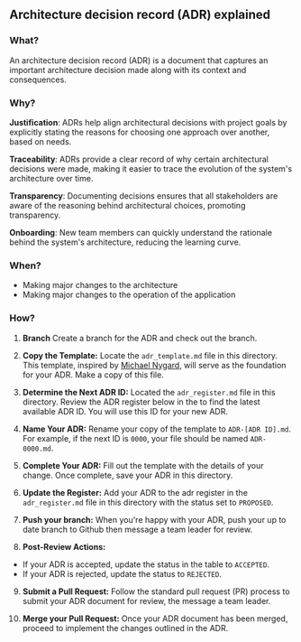 ## Architecture decision record (ADR) explained

### What?

An architecture decision record (ADR) is a document that captures an important architecture decision made along with its context and consequences.

### Why?

**Justification**: ADRs help align architectural decisions with project goals by explicitly stating the reasons for choosing one approach over another, based on needs.

**Traceability**: ADRs provide a clear record of why certain architectural decisions were made, making it easier to trace the evolution of the system's architecture over time.

**Transparency**: Documenting decisions ensures that all stakeholders are aware of the reasoning behind architectural choices, promoting transparency.

**Onboarding**: New team members can quickly understand the rationale behind the system's architecture, reducing the learning curve.

### When?

- Making major changes to the architecture
- Making major changes to the operation of the application

### How?

1. **Branch** Create a branch for the ADR and check out the branch.

2. **Copy the Template:** Locate the `adr_template.md` file in this directory. This template, inspired by [Michael Nygard](https://www.michaelnygard.com/), will serve as the foundation for your ADR. Make a copy of this file.

3. **Determine the Next ADR ID:** Located the `adr_register.md` file in this directory. Review the ADR register below in the to find the latest available ADR ID. You will use this ID for your new ADR.

4. **Name Your ADR:** Rename your copy of the template to `ADR-[ADR ID].md`. For example, if the next ID is `0000`, your file should be named `ADR-0000.md`.

5. **Complete Your ADR:** Fill out the template with the details of your change. Once complete, save your ADR in this directory.

6. **Update the Register:** Add your ADR to the adr register in the `adr_register.md` file in this directory with the status set to `PROPOSED`.

7. **Push your branch:** When you're happy with your ADR, push your up to date branch to Github then message a team leader for review.

8. **Post-Review Actions:**

- If your ADR is accepted, update the status in the table to `ACCEPTED`.
- If your ADR is rejected, update the status to `REJECTED`.

9. **Submit a Pull Request:** Follow the standard pull request (PR) process to submit your ADR document for review, the message a team leader.

10. **Merge your Pull Request:** Once your ADR document has been merged, proceed to implement the changes outlined in the ADR.
